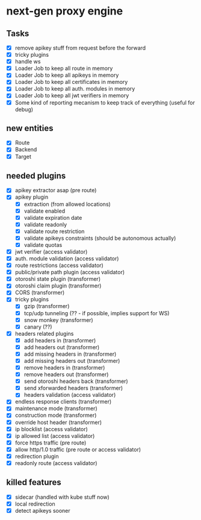 # next-gen proxy engine

## Tasks

- [x] remove apikey stuff from request before the forward
- [x] tricky plugins
- [x] handle ws
- [x] Loader Job to keep all route in memory
- [x] Loader Job to keep all apikeys in memory
- [x] Loader Job to keep all certificates in memory
- [x] Loader Job to keep all auth. modules in memory
- [x] Loader Job to keep all jwt verifiers in memory
- [x] Some kind of reporting mecanism to keep track of everything (useful for debug)

## new entities

- [x] Route
- [x] Backend
- [x] Target

## needed plugins

- [x] apikey extractor asap (pre route)
- [x] apikey plugin
  - [x] extraction (from allowed locations)
  - [x] validate enabled
  - [x] validate expiration date
  - [x] validate readonly
  - [x] validate route restriction
  - [x] validate apikeys constraints (should be autonomous actually)
  - [x] validate quotas
- [x] jwt verifier (access validator)
- [x] auth. module validation (access validator)
- [x] route restrictions (access validator)
- [x] public/private path plugin (access validator)
- [x] otoroshi state plugin (transformer)
- [x] otoroshi claim plugin (transformer)
- [x] CORS (transformer)
- [x] tricky plugins
  - [x] gzip (transformer)
  - [x] tcp/udp tunneling (?? - if possible, implies support for WS)
  - [x] snow monkey (transformer)
  - [x] canary (??)
- [x] headers related plugins
  - [x] add headers in (transformer)
  - [x] add headers out (transformer)
  - [x] add missing headers in (transformer)
  - [x] add missing headers out (transformer)
  - [x] remove headers in (transformer)
  - [x] remove headers out (transformer)
  - [x] send otoroshi headers back (transformer)
  - [x] send xforwarded headers (transformer)
  - [x] headers validation (access validator)
- [x] endless response clients (transformer)
- [x] maintenance mode (transformer)
- [x] construction mode (transformer)
- [x] override host header (transformer)
- [x] ip blocklist (access validator)
- [x] ip allowed list (access validator)
- [x] force https traffic (pre route)
- [x] allow http/1.0 traffic (pre route or access validator)
- [x] redirection plugin
- [x] readonly route (access validator)

## killed features

- [x] sidecar (handled with kube stuff now)
- [x] local redirection
- [x] detect apikeys sooner
